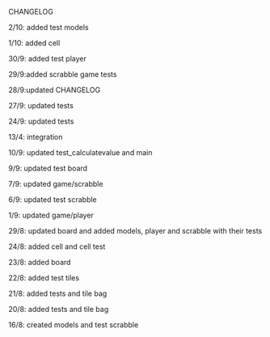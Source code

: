 CHANGELOG

2/10: added test models

1/10: added cell 

30/9: added test player 

29/9:added scrabble game tests

28/9:updated CHANGELOG

27/9: updated tests

24/9: updated tests

13/4: integration

10/9: updated test_calculatevalue and main

9/9: updated test board

7/9: updated game/scrabble

6/9: updated test scrabble

1/9: updated game/player

29/8: updated board and added models, player and scrabble with their tests

24/8: added cell and cell test

23/8: added board

22/8: added test tiles

21/8: added tests and tile bag

20/8: added tests and tile bag

16/8: created models and test scrabble


